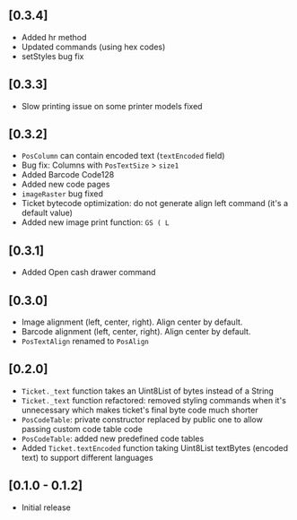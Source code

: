 ## [0.3.4]
* Added hr method
* Updated commands (using hex codes)
* setStyles bug fix


## [0.3.3]
* Slow printing issue on some printer models fixed


## [0.3.2]
* `PosColumn` can contain encoded text (`textEncoded` field)
* Bug fix: Columns with `PosTextSize` > `size1`
* Added Barcode Code128
* Added new code pages
* `imageRaster` bug fixed
* Ticket bytecode optimization: do not generate align left command (it's a default value)
* Added new image print function: `GS ( L`


## [0.3.1]
* Added Open cash drawer command


## [0.3.0]
* Image alignment (left, center, right). Align center by default.
* Barcode alignment (left, center, right). Align center by default.
* `PosTextAlign` renamed to `PosAlign`


## [0.2.0]
* `Ticket._text` function takes an Uint8List of bytes instead of a String
* `Ticket._text` function refactored: removed styling commands when it's unnecessary which makes ticket's final byte code much shorter
* `PosCodeTable`: private constructor replaced by public one to allow passing custom code table code
* `PosCodeTable`: added new predefined code tables
* Added `Ticket.textEncoded` function taking Uint8List textBytes (encoded text) to support different languages


## [0.1.0 - 0.1.2]
* Initial release
